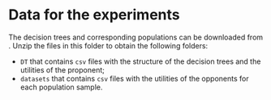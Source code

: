 # Data for the experiments

The decision trees and corresponding populations can be downloaded from . Unzip the files in this folder to obtain
the following folders:
- `DT` that contains `csv` files with the structure of the decision trees and the utilities of the proponent;
- `datasets` that contains `csv` files with the utilities of the opponents for each population sample.